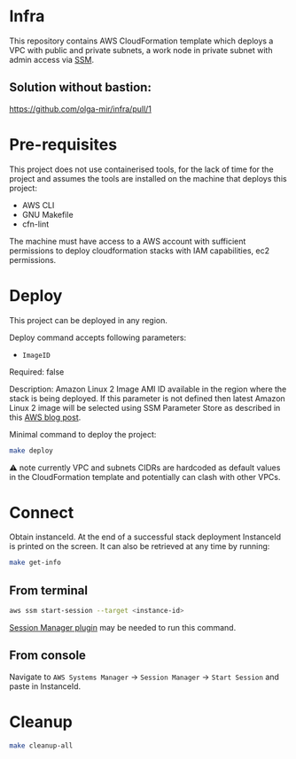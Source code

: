 # Infra

This repository contains AWS CloudFormation template which deploys a VPC with public and private subnets, a work node in private subnet with admin access via [SSM](https://aws.amazon.com/blogs/infrastructure-and-automation/toward-a-bastion-less-world/).

## Solution without bastion:
https://github.com/olga-mir/infra/pull/1

# Pre-requisites

This project does not use containerised tools, for the lack of time for the project and assumes the tools are installed on the machine that deploys this project:
- AWS CLI
- GNU Makefile
- cfn-lint

The machine must have access to a AWS account with sufficient permissions to deploy cloudformation stacks with IAM capabilities, ec2 permissions.

# Deploy

This project can be deployed in any region.

Deploy command accepts following parameters:

* `ImageID`

Required: false

Description: Amazon Linux 2 Image AMI ID available in the region where the stack is being deployed. If this parameter is not defined then latest Amazon Linux 2 image will be selected using SSM Parameter Store as described in this [AWS blog post](https://aws.amazon.com/blogs/compute/query-for-the-latest-amazon-linux-ami-ids-using-aws-systems-manager-parameter-store/).

Minimal command to deploy the project:
```bash
make deploy
```
:warning: note currently VPC and subnets CIDRs are hardcoded as default values in the CloudFormation template and potentially can clash with other VPCs.

# Connect

Obtain instanceId. At the end of a successful stack deployment InstanceId is printed on the screen. It can also be retrieved at any time by running:
```bash
make get-info
```

## From terminal

```bash
aws ssm start-session --target <instance-id>
```
[Session Manager plugin](https://docs.aws.amazon.com/systems-manager/latest/userguide/session-manager-working-with-install-plugin.html#install-plugin-macos) may be needed to run this command.

## From console

Navigate to `AWS Systems Manager` -> `Session Manager` -> `Start Session` and paste in InstanceId.

# Cleanup

```bash
make cleanup-all
```
